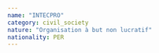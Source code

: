 ```yaml
---
name: "INTECPRO"
category: civil_society
nature: "Organisation à but non lucratif"
nationality: PER
---
```

    